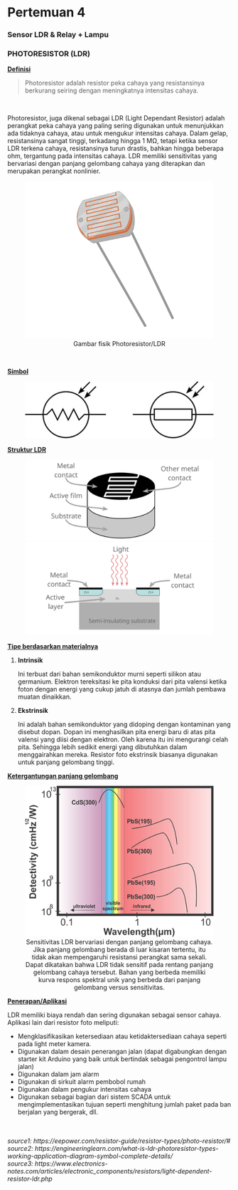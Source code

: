 # Pertemuan 4

### Sensor LDR & Relay + Lampu

### PHOTORESISTOR (LDR)

<u><b>Definisi</b></u>
<blockquote>Photoresistor adalah resistor peka cahaya yang resistansinya berkurang seiring dengan meningkatnya intensitas cahaya.
</blockquote>
<br>
<p>Photoresistor, juga dikenal sebagai LDR (Light Dependant Resistor) adalah perangkat peka cahaya yang paling sering digunakan untuk menunjukkan ada tidaknya cahaya, atau untuk mengukur intensitas cahaya. Dalam gelap, resistansinya sangat tinggi, terkadang hingga 1 MΩ, tetapi ketika sensor LDR terkena cahaya, resistansinya turun drastis, bahkan hingga beberapa ohm, tergantung pada intensitas cahaya. LDR memiliki sensitivitas yang bervariasi dengan panjang gelombang cahaya yang diterapkan dan merupakan perangkat nonlinier.<p>
<figure>
	<img src="favpng_light-photoresistor-sensor-photodetector.png" alt="LDR-grafik">
	<figcaption style="text-align: center;"><center>Gambar fisik Photoresistor/LDR</center></figcaption>
</figure><br>

<u><b>Simbol</b></u>
<figure>
	<img src="LDR-Symbol.jpg" alt="LDR-Symbol">
</figure>

<u><b>Struktur LDR</b></u>
<figure>
	<img src="resistor-light-dependent-photoresistor-structure-01.svg" alt="Struktur 1 LDR">
	<img src="resistor-light-dependent-photoresistor-structure-02.svg">
  </figure>

<u><b>Tipe berdasarkan materialnya</b></u>
<ol>
	<li><b>Intrinsik</b></li>
	<p>Ini terbuat dari bahan semikonduktor murni seperti silikon atau germanium. Elektron tereksitasi ke pita konduksi dari pita valensi ketika foton dengan energi yang cukup jatuh di atasnya dan jumlah pembawa muatan dinaikkan.</p>
	<li><b>Ekstrinsik</b></li>
	<p>Ini adalah bahan semikonduktor yang didoping dengan kontaminan yang disebut dopan. Dopan ini menghasilkan pita energi baru di atas pita valensi yang diisi dengan elektron. Oleh karena itu ini mengurangi celah pita. Sehingga lebih sedikit energi yang dibutuhkan dalam menggairahkan mereka. Resistor foto ekstrinsik biasanya digunakan untuk panjang gelombang tinggi.</p>
</ol>

<u><b>Ketergantungan panjang gelombang</b></u>
<figure>
	<img src="wavelength-detectivity.png" alt="Diagram grafik panjang gelombang">
	<figcaption><center>Sensitivitas LDR bervariasi dengan panjang gelombang cahaya. Jika panjang gelombang berada di luar kisaran tertentu, itu tidak akan mempengaruhi resistansi perangkat sama sekali. Dapat dikatakan bahwa LDR tidak sensitif pada rentang panjang gelombang cahaya tersebut. Bahan yang berbeda memiliki kurva respons spektral unik yang berbeda dari panjang gelombang versus sensitivitas.</center></figcaption>
</figure>

<u><b>Penerapan/Aplikasi</b></u>
<p>LDR memiliki biaya rendah dan sering digunakan sebagai sensor cahaya. Aplikasi lain dari resistor foto meliputi:</p>
<ul>
	<li>Mengklasifikasikan ketersediaan atau ketidaktersediaan cahaya seperti pada light meter kamera.</li>
	<li>Digunakan dalam desain penerangan jalan (dapat digabungkan dengan starter kit Arduino yang baik untuk bertindak sebagai pengontrol lampu jalan)</li>
	<li>Digunakan dalam jam alarm</li>
	<li>Digunakan di sirkuit alarm pembobol rumah</li>
	<li>Digunakan dalam pengukur intensitas cahaya</li>
	<li>Digunakan sebagai bagian dari sistem SCADA untuk mengimplementasikan tujuan seperti menghitung jumlah paket pada ban berjalan yang bergerak, dll.</li>
</ul>



<br>
<br>
<i>source1: https://eepower.com/resistor-guide/resistor-types/photo-resistor/#</i><br>
<i>source2: https://engineeringlearn.com/what-is-ldr-photoresistor-types-working-application-diagram-symbol-complete-details/</i><br>
<i>source3: https://www.electronics-notes.com/articles/electronic_components/resistors/light-dependent-resistor-ldr.php</i>
